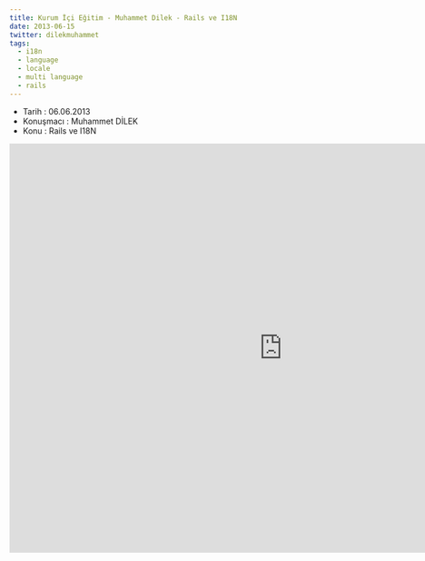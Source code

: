 ```yaml
---
title: Kurum İçi Eğitim - Muhammet Dilek - Rails ve I18N
date: 2013-06-15
twitter: dilekmuhammet
tags:
  - i18n
  - language
  - locale
  - multi language
  - rails
---
```


*   Tarih : 06.06.2013
*   Konuşmacı : Muhammet DİLEK
*   Konu : Rails ve I18N

<iframe width="960" height="720" src="http://www.youtube.com/embed/gJbYlUSqWeo" frameborder="0" allowfullscreen></iframe>
